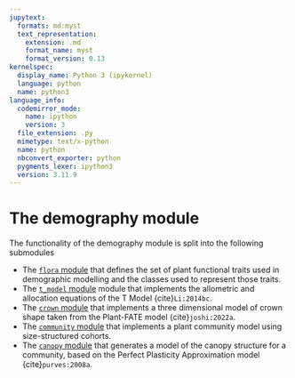 ```yaml
---
jupytext:
  formats: md:myst
  text_representation:
    extension: .md
    format_name: myst
    format_version: 0.13
kernelspec:
  display_name: Python 3 (ipykernel)
  language: python
  name: python3
language_info:
  codemirror_mode:
    name: ipython
    version: 3
  file_extension: .py
  mimetype: text/x-python
  name: python
  nbconvert_exporter: python
  pygments_lexer: ipython3
  version: 3.11.9
---
```


# The demography module

The functionality of the demography module is split into the following submodules

* The [`flora` module](./flora.md) that defines the set of plant functional traits used
  in demographic modelling and the classes used to represent those traits.
* The [`t_model` module](./t_model.md) module that implements the allometric and
  allocation equations of the T Model {cite}`Li:2014bc`.
* The [`crown` module](./crown.md) that implements a three dimensional model of crown
  shape taken from the Plant-FATE model {cite}`joshi:2022a`.
* The [`community` module](./community.md) that implements a plant community model using
  size-structured cohorts.
* The [`canopy` module](./canopy.md) that generates a model of the canopy structure for
  a community, based on the Perfect Plasticity Approximation model {cite}`purves:2008a`.
